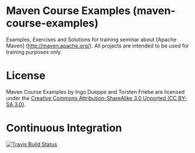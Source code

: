 Maven Course Examples (maven-course-examples)
======================
Examples, Exercises and Solutions for training seminar about [Apache Maven] (http://maven.apache.org/).
All projects are intended to be used for training purposes only.

License
=======
Maven Course Examples by 
Ingo Dueppe and Torsten Friebe 
are licensed under the 
[Creative Commons Attribution-ShareAlike 3.0 Unported (CC BY-SA 3.0)](http://creativecommons.org/licenses/by-sa/3.0/).

Continuous Integration
======================
[![Travis Build Status](https://travis-ci.org/lofidewanto/maven-course-examples.svg?branch=master)](https://travis-ci.org/lofidewanto/maven-course-examples)
